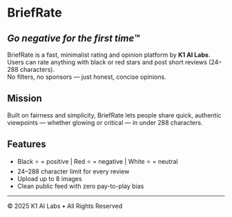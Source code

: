 # BriefRate  
*Go negative for the first time™*  
---
BriefRate is a fast, minimalist rating and opinion platform by **K1 AI Labs**.  
Users can rate anything with black or red stars and post short reviews (24–288 characters).  
No filters, no sponsors — just honest, concise opinions.
## Mission
Built on fairness and simplicity, BriefRate lets people share quick, authentic viewpoints — whether glowing or critical — in under 288 characters.
## Features
- Black ⭐ = positive | Red ⭐ = negative | White ⭐ = neutral  
- 24–288 character limit for every review  
- Upload up to 8 images  
- Clean public feed with zero pay-to-play bias  
---
© 2025 K1 AI Labs • All Rights Reserved